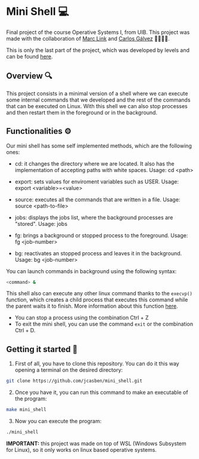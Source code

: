 # Mini Shell 💻

Final project of the course Operative Systems I, from UIB. This project was made with the collaboration of [Marc Link](https://github.com/linkcla) and [Carlos Gálvez](https://github.com/Carlgm-18) 🫱🏽‍🫲🏽.

This is only the last part of the project, which was developed by levels and can be found [here](https://github.com/jcasben/Programacion-Ing-Informatica/tree/master/2-Ing-Informatica/1-Cuatrimestre/sistemas-operativos-I/practica2).

## Overview 🔍

This project consists in a minimal version of a shell where we can execute some internal commands that we developed and the rest of the commands that can be executed on Linux. With this shell we can also stop processes and then restart them in the foreground or in the background.

## Functionalities ⚙️

Our mini shell has some self implemented methods, which are the following ones:

- cd: it changes the directory where we are located. It also has the implementation of accepting paths with white spaces. Usage: cd \<path>

- export: sets values for enviroment variables such as USER. Usage: export \<variable>=\<value>

- source: executes all the commands that are written in a file. Usage: source \<path-to-file>

- jobs: displays the jobs list, where the background processes are "stored". Usage: jobs

- fg: brings a background or stopped process to the foreground. Usage: fg \<job-number>

- bg: reactivates an stopped process and leaves it in the background. Usage: bg \<job-number>

You can launch commands in background using the following syntax:
```bash
<command> &
```

This shell also can execute any other linux command thanks to the `execvp()` function, which creates a child process that executes this command while the parent waits it to finish. More information about this function [here](https://www.qnx.com/developers/docs/6.5.0SP1.update/com.qnx.doc.neutrino_lib_ref/e/execvp.html).

- You can stop a process using the combination Ctrl + Z
- To exit the mini shell, you can use the command `exit` or the combination Ctrl + D.

## Getting it started 🚀

1. First of all, you have to clone this repository. You can do it this way opening a terminal on the desired directory:

```bash
git clone https://github.com/jcasben/mini_shell.git
```

2. Once you have it, you can run this command to make an executable of the program:

```bash
make mini_shell
```

3. Now you can execute the program:

```bash
./mini_shell
```

**IMPORTANT:** this project was made on top of WSL (Windows Subsystem for Linux), so it only works on linux based operative systems.